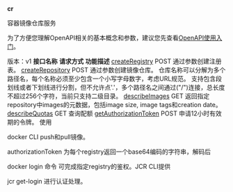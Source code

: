 **cr**

容器镜像仓库服务

为了方便您理解OpenAPI相关的基本概念和参数，建议您先查看[OpenAPI使用入门](https://www.jdcloud.com/help/detail/355/isCatalog/0)。

版本：v1
**接口名称** **请求方式** **功能描述** [createRegistry](http://www.jdcloud.com/help/detail/7220/isCatalog/1) POST 通过参数创建注册表。 [createRepository](http://www.jdcloud.com/help/detail/7221/isCatalog/1) POST 通过参数创建镜像仓库。 仓库名称可以分解为多个路径名，每个名称必须至少包含一个小写字母数字，考虑URL规范。 支持包含段划线或者下划线进行分割，但不允许点'.'，多个路径名之间通过("/")连接，总长度不超过256个字符，当前只支持二级目录。 [describeImages](http://www.jdcloud.com/help/detail/7218/isCatalog/1) GET 返回指定repository中images的元数据，包括image size, image tags和creation date。 [describeQuotas](http://www.jdcloud.com/help/detail/7219/isCatalog/1) GET 查询配额 [getAuthorizationToken](http://www.jdcloud.com/help/detail/7217/isCatalog/1) POST 
申请12小时有效期的令牌。 使用

docker
CLI push和pull镜像。

authorizationToken
为每个registry返回一个base64编码的字符串，解码后

docker login
命令 可完成指定registry的鉴权。JCR CLI提供

jcr get-login
进行认证处理。